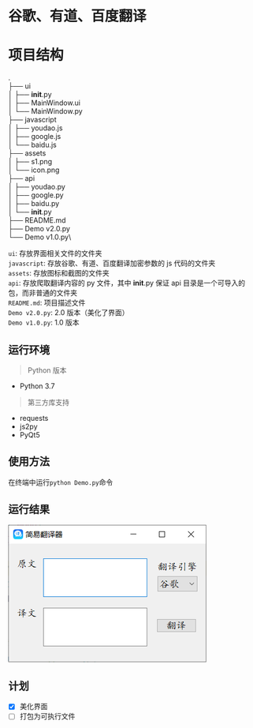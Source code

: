 # 谷歌、有道、百度翻译

# 项目结构
.\
├── ui\
│   ├── __init__.py\
│   ├── MainWindow.ui\
│   └── MainWindow.py\
├── javascript\
│   ├── youdao.js\
│   ├── google.js\
│   └── baidu.js\
├── assets\
│   ├── s1.png\
│   └── icon.png\
├── api\
│   ├── youdao.py\
│   ├── google.py\
│   ├── baidu.py\
│   └── __init__.py\
├── README.md\
├── Demo v2.0.py\
└── Demo v1.0.py\

`ui`: 存放界面相关文件的文件夹  
`javascript`: 存放谷歌、有道、百度翻译加密参数的 js 代码的文件夹  
`assets`: 存放图标和截图的文件夹  
`api`: 存放爬取翻译内容的 py 文件，其中 __init__.py 保证 api 目录是一个可导入的包，而非普通的文件夹  
`README.md`: 项目描述文件  
`Demo v2.0.py`: 2.0 版本（美化了界面）  
`Demo v1.0.py`: 1.0 版本

## 运行环境

> Python 版本
* Python 3.7
> 第三方库支持
* requests
* js2py
* PyQt5

## 使用方法
在终端中运行`python Demo.py`命令

## 运行结果

![s1](assets/s1.png)

## 计划
- [x] 美化界面
- [ ] 打包为可执行文件

